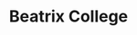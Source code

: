 ---
title: 'Beatrix College'
excerpt: ''
startDate: '2020-03-16T05:35:07.322Z'
endDate: '2020-03-16T05:35:07.322Z'
level: 'HAVO'
location: 'Eindhoven'
---